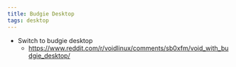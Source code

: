 ```yaml
---
title: Budgie Desktop
tags: desktop
---
```

- Switch to budgie desktop
  - https://www.reddit.com/r/voidlinux/comments/sb0xfm/void_with_budgie_desktop/


